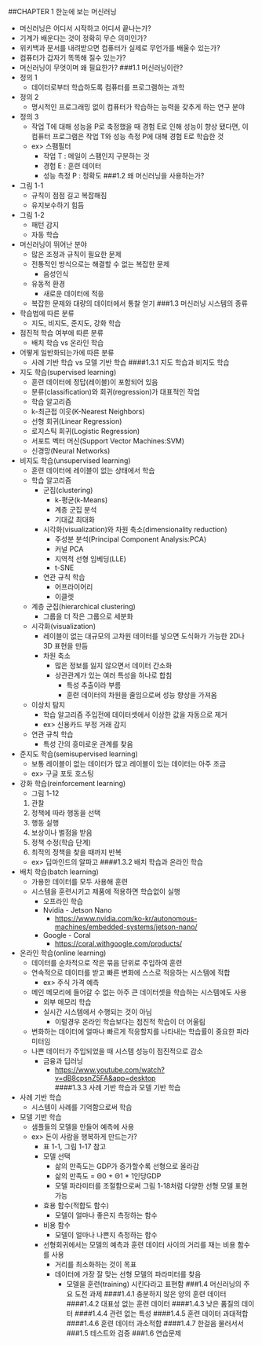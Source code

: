 ##CHAPTER 1 한눈에 보는 머신러닝
* 머신러닝은 어디서 시작하고 어디서 끝나는가?
* 기계가 배운다는 것이 정확히 무슨 의미인가?
* 위키백과 문서를 내려받으면 컴퓨터가 실제로 무언가를 배울수 있는가?
* 컴퓨터가 갑자기 똑똑해 질수 있는가?
* 머신러닝이 무엇이며 왜 필요한가?
###1.1 머신러닝이란?
* 정의 1
  - 데이터로부터 학습하도록 컴퓨터를 프로그램하는 과학
* 정의 2
  - 명시적인 프로그래밍 없이 컴퓨터가 학습하는 능력을 갖추게 하는 연구 분야
* 정의 3
  - 작업 T에 대해 성능을 P로 축정했을 때 경험 E로 인해 성능이 향상 됐다면,
  이 컴퓨터 프로그램은 작업 T와 성능 측정 P에 대해 경험 E로 학습한 것
  - ex> 스팸필터
    - 작업 T : 메일이 스팸인지 구분하는 것
    - 경험 E : 훈련 데이터
    - 성능 측정 P : 정확도
###1.2 왜 머신러닝을 사용하는가?
* 그림 1-1
  - 규칙이 점점 길고 복잡해짐
  - 유지보수하기 힘듬
* 그림 1-2
  - 패턴 감지
  - 자동 학습
* 머신러닝이 뛰어난 분야
  - 많은 조정과 규칙이 필요한 문제
  - 전통적인 방식으로는 해결할 수 없는 복잡한 문제
    - 음성인식
  - 유동적 환경
    - 새로운 데이터에 적응
  - 복잡한 문제와 대량의 데이터에서 통찰 얻기
###1.3 머신러닝 시스템의 종류
* 학습법에 따른 분류
  - 지도, 비지도, 준지도, 강화 학습
* 점진적 학습 여부에 따른 분류
  - 배치 학습 vs 온라인 학습
* 어떻게 일반화되는가에 따른 분류
  - 사례 기반 학습 vs 모델 기반 학습
####1.3.1 지도 학습과 비지도 학습
* 지도 학습(supervised learning)
  - 훈련 데이터에 정답(레이블)이 포함되어 있음
  - 분류(classification)와 회귀(regression)가 대표적인 작업
  -  학습 알고리즘
    - k-최근접 이웃(K-Nearest Neighbors)
    - 선형 회귀(Linear Regression)
    - 로지스틱 회귀(Logistic Regression)
    - 서포트 벡터 머신(Support Vector Machines:SVM)
    - 신경망(Neural Networks)
* 비지도 학습(unsupervised learning)
  - 훈련 데이터에 레이블이 없는 상태에서 학습
  - 학습 알고리즘
    - 군집(clustering)
      - k-평균(k-Means)
      - 계층 군집 분석
      - 기대값 최대화
    - 시각화(visualization)와 차원 축소(dimensionality reduction)
      - 주성분 분석(Principal Component Analysis:PCA)
      - 커널 PCA
      - 지역적 선형 임베딩(LLE)
      - t-SNE
    - 연관 규칙 학습
      - 어프라이어리
      - 이클렛
  - 계층 군집(hierarchical clustering)
    - 그룹을 더 작은 그룹으로 세분화
  - 시각화(visualization)
    - 레이블이 없는 대규모의 고차원 데이터를 넣으면 도식화가 가능한 2D나 3D 표현을 만듬
    - 차원 축소
      - 많은 정보를 잃지 않으면서 데이터 간소화
      - 상관관계가 있는 여러 특성을 하나로 합침
        - 특성 추출이라 부름
        - 훈련 데이터의 차원을 줄임으로써 성능 향상을 가져옴
  - 이상치 탐지
    - 학습 알고리즘 주입전에 데이터셋에서 이상한 값을 자동으로 제거
    - ex> 신용카드 부정 거래 감지
  - 연관 규칙 학습
    - 특성 간의 흥미로운 관계를 찾음
* 준지도 학습(semisupervised learning)
  - 보통 레이블이 없는 데이터가 많고 레이블이 있는 데이터는 아주 조금
  - ex> 구글 포토 호스팅
* 강화 학습(reinforcement learning)
  - 그림 1-12
  1. 관찰
  2. 정책에 따라 행동을 선택
  3. 행동 실행
  4. 보상이나 벌점을 받음
  5. 정책 수정(학습 단계)
  6. 최적의 정책을 찾을 때까지 반복
  - ex> 딥마인드의  알파고
####1.3.2 배치 학습과 온라인 학습
* 배치 학습(batch learning)
  - 가용한 데이터를 모두 사용해 훈련
  - 시스템을 훈련시키고 제품에 적용하면 학습없이 실행
    - 오프라인 학습
    - Nvidia - Jetson Nano
      - https://www.nvidia.com/ko-kr/autonomous-machines/embedded-systems/jetson-nano/
    - Google - Coral
      - https://coral.withgoogle.com/products/
* 온라인 학습(online learning)
  - 데이터를 순차적으로 작은 묶음 단위로 주입하여 훈련
  - 연속적으로 데이터를 받고 빠른 변화에 스스로 적응하는 시스템에 적합
    - ex> 주식 가격 예측
  - 메인 메모리에 들어갈 수 없는 아주 큰 데이터셋을 학습하는 시스템에도 사용
    - 외부 메모리 학습
    - 실시간 시스템에서 수행되는 것이 아님
      - 이럴경우 온라인 학습보다는 점진적 학습이 더 어울림
  - 변화하는 데이터에 얼마나 빠르게 적응할지를 나타내는 학습률이 중요한 파라미터임
  - 나쁜 데이터가 주입되었을 때 시스템 성능이 점진적으로 감소
    - 금융과 딥러닝
      - https://www.youtube.com/watch?v=dB8cpsnZ5FA&app=desktop    
####1.3.3 사례 기반 학습과 모델 기반 학습
* 사례 기반 학습
  - 시스템이 사례를 기억함으로써 학습
* 모델 기반 학습
  - 샘플들의 모델을 만들어 예측에 사용
  - ex> 돈이 사람을 행복하게 만드는가?
    - 표 1-1, 그림 1-17 참고
    - 모델 선택
      - 삶의 만족도는 GDP가 증가할수록 선형으로 올라감
      - 삶의 만족도 = Θ0 + Θ1 * 1인당GDP
      - 모델 파라미터를 조절함으로써 그림 1-18처럼 다양한 선형 모델 표현 가능
    - 효용 함수(적합도 함수)
      - 모델이 얼마나 좋은지 측정하는 함수
    - 비용 함수
      - 모델이 얼마나 나쁜지 측정하는 함수
    - 선형회귀에서는 모델의 예측과 훈련 데이터 사이의 거리를 재는 비용 함수를 사용
      - 거리를 최소화하는 것이 목표
      - 데이터에 가장 잘 맞는 선형 모델의 파라미터를 찾음
        - 모델을 훈련(training) 시킨다라고 표현함
###1.4 머신러닝의 주요 도전 과제
####1.4.1 충분하지 않은 양의 훈련 데이터
####1.4.2 대표성 없는 훈련 데이터
####1.4.3 낮은 품질의 데이터
####1.4.4 관련 없는 특성
####1.4.5 훈련 데이터 과대적합
####1.4.6 훈련 데이터 과소적합
####1.4.7 한걸음 물러서서
###1.5 테스트와 검증
###1.6 연습문제
